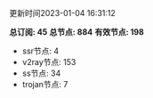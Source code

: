更新时间2023-01-04 16:31:12

**总订阅: 45**
**总节点: 884**
**有效节点: 198**
- ssr节点: 4
- v2ray节点: 153
- ss节点: 34
- trojan节点: 7

